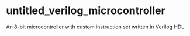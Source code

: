 # untitled_verilog_microcontroller
An 8-bit microcontroller with custom instruction set written in Verilog HDL
